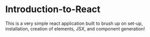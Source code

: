 # Introduction-to-React
This is a very simple react application built to brush up on set-up, installation, creation of elements, JSX, and component generation! 
